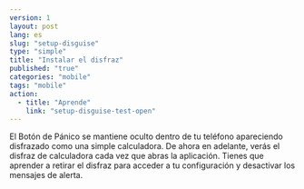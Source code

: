 ```yaml
---
version: 1
layout: post
lang: es
slug: "setup-disguise"
type: "simple"
title: "Instalar el disfraz"
published: "true"
categories: "mobile"
tags: "mobile"
action: 
  - title: "Aprende"
    link: "setup-disguise-test-open"
---
```


El Botón de Pánico se mantiene oculto dentro de tu teléfono apareciendo disfrazado como una simple calculadora. De ahora en adelante, verás el disfraz de calculadora cada vez que abras la aplicación. Tienes que aprender a retirar el disfraz para acceder a tu configuración y desactivar los mensajes de alerta. 
